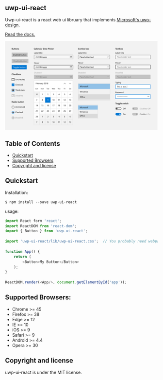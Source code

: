 ## uwp-ui-react

Uwp-ui-react is a react web ui libruary that implements [Microsoft's uwp-design](https://docs.microsoft.com/en-us/windows/uwp/design/basics/).

[Read the docs.](https://alphago88.github.io/uwp-ui-react/)

![Demo](./docs/img/demo.png)

## Table of Contents
- [Quickstart](#quickstart)
- [Supported Browsers](#supported-browsers)
- [Copyright and license](#copyright-and-license)

## Quickstart
Installation:
```js
$ npm install --save uwp-ui-react
```

usage:
```js
import React form 'react';
import ReactDOM from 'react-dom';
import { Button } from 'uwp-ui-react';

import 'uwp-ui-react/lib/uwp-ui-react.css';  // You probably need webpack here.

function App() {
	return (
		<Button>My Button</Button>
	);
}

ReactDOM.render(<App/>, document.getElementById('app'));
```

## Supported Browsers:
- Chrome >= 45
- Firefox >= 38
- Edge >= 12
- IE >= 10
- iOS >= 9
- Safari >= 9
- Android >= 4.4
- Opera >= 30

## Copyright and license
uwp-ui-react is under the MIT license.
